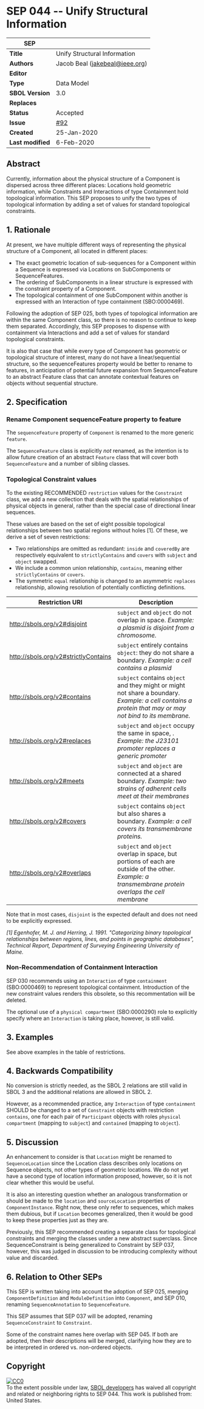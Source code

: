 # SEP 044 -- Unify Structural Information

SEP                     | <leave empty>
----------------------|--------------
**Title**                | Unify Structural Information
**Authors**           | Jacob Beal (jakebeal@ieee.org)
**Editor**            | <leave empty>
**Type**               | Data Model
**SBOL Version** | 3.0
**Replaces**        |
**Status**             | Accepted
**Issue** | [#92](https://github.com/SynBioDex/SEPs/issues/92)
**Created**          | 25-Jan-2020
**Last modified**  | 6-Feb-2020


## Abstract

Currently, information about the physical structure of a Component is dispersed across three different places: Locations hold geometric information, while Constraints and Interactions of type Containment hold topological information. This SEP proposes to unify the two types of topological information by adding a set of values for standard topological constraints.



## 1. Rationale <a name="rationale"></a>

At present, we have multiple different ways of representing the physical structure of a Component, all located in different places:

* The exact geometric location of sub-sequences for a Component within a Sequence is expressed via Locations on SubComponents or SequenceFeatures.
* The ordering of SubComponents in a linear structure is expressed with the constraint property of a Component.
* The topological containment of one SubComponent within another is expressed with an Interaction of type containment (SBO:0000469).

Following the adoption of SEP 025, both types of topological information are within the same Component class, so there is no reason to continue to keep them separated. Accordingly, this SEP proposes to dispense with containment via Interactions and add a set of values for standard topological constraints.

It is also that case that while every type of Component has geometric or topological structure of interest, many do not have a linear/sequential structure, so the sequenceFeatures property would be better to rename to features, in anticipation of potential future expansion from SequenceFeature to an abstract Feature class that can annotate contextual features on objects without sequential structure.

## 2. Specification <a name="specification"></a>

### Rename Component sequenceFeature property to feature

The `sequenceFeature` property of `Component` is renamed to the more generic `feature`.

The `SequenceFeature` class is explicitly *not* renamed, as the intention is to allow future creation of an abstract `Feature` class that will cover both `SequenceFeature` and a number of sibling classes.

### Topological Constraint values

To the existing RECOMMENDED `restriction` values for the `Constraint` class, we add a new collection that deals with the spatial relationships of physical objects in general, rather than the special case of directional linear sequences.

These values are based on the set of eight possible topological relationships between two spatial regions without holes [1].
Of these, we derive a set of seven restrictions:

* Two relationships are omitted as redundant: `inside` and `coveredBy` are respectively equivalent to `strictlyContains` and `covers` with `subject` and `object` swapped.
* We include a common union relationship, `contains`, meaning either `strictlyContains` or `covers`.
* The symmetric `equal` relationship is changed to an asymmetric `replaces` relationship, allowing resolution of potentially conflicting definitions.



Restriction URI       | Description
----------------------|--------------
http://sbols.org/v2#disjoint      | `subject` and `object` do not overlap in space.  *Example: a plasmid is disjoint from a chromosome.*
http://sbols.org/v2#strictlyContains      | `subject` entirely contains `object`: they do not share a boundary.  *Example: a cell contains a plasmid*
http://sbols.org/v2#contains      | `subject` contains `object` and they might or might not share a boundary.  *Example: a cell contains a protein that may or may not bind to its membrane.*
http://sbols.org/v2#replaces      | `subject` and `object` occupy the same in space, . *Example: the J23101 promoter replaces a generic promoter*
http://sbols.org/v2#meets      | `subject` and `object` are connected at a shared boundary. *Example: two strains of adherent cells meet at their membranes*
http://sbols.org/v2#covers      | `subject` contains `object` but also shares a boundary. *Example: a cell covers its transmembrane proteins.*
http://sbols.org/v2#overlaps      | `subject` and `object` overlap in space, but portions of each are outside of the other. *Example: a transmembrane protein overlaps the cell membrane*

Note that in most cases, `disjoint` is the expected default and does not need to be explicitly expressed.

*[1] Egenhofer, M. J. and Herring, J. 1991. "Categorizing binary topological relationships between regions, lines, and points in geographic databases", Technical Report, Department of Surveying Engineering University of Maine.*

### Non-Recommendation of Containment Interaction

SEP 030 recommends using an `Interaction` of type `containment` (SBO:0000469) to represent topological containment. Introduction of the new constraint values renders this obsolete, so this recommentation will be deleted.

The optional use of a `physical compartment` (SBO:0000290) role to explicitly specify where an `Interaction` is taking place, however, is still valid.


## 3. Examples <a name='example'></a>

See above examples in the table of restrictions. 

## 4. Backwards Compatibility <a name='compatibility'></a>

No conversion is strictly needed, as the SBOL 2 relations are still valid in SBOL 3 and the additional relations are allowed in SBOL 2.

However, as a recommended practice, any `Interaction` of type `containment` SHOULD be changed to a set of  `Constraint` objects with restriction `contains`, one for each pair of `Participant` objects with roles `physical compartment` (mapping to `subject`) and `contained` (mapping to `object`).



## 5. Discussion <a name='discussion'></a>

An enhancement to consider is that `Location` might be renamed to `SequenceLocation` since the Location class describes only locations on Sequence objects, not other types of geometric locations.  We do not yet have a second type of location information proposed, however, so it is not clear whether this would be useful.

It is also an interesting question whether an analogous transformation or should be made to the `location` and `sourceLocation` properties of `ComponentInstance`.  Right now, these only refer to sequences, which makes them dubious, but if `Location` becomes generalized, then it would be good to keep these properties just as they are.

Previously, this SEP recommended creating a separate class for topological constraints and merging the classes under a new abstract superclass. Since SequenceConstraint is being generalized to Constraint by SEP 037, however, this was judged in discussion to be introducing complexity without value and discarded.

## 6. Relation to Other SEPs <a name="seps"></a>

This SEP is written taking into account the adoption of SEP 025, merging `ComponentDefinition` and `ModuleDefinition` into `Component`, and SEP 010, renaming `SequenceAnnotation` to `SequenceFeature`.

This SEP assumes that SEP 037 will be adopted, renaming `SequenceConstraint` to `Constraint`.

Some of the constraint names here overlap with SEP 045. If both are adopted, then their descriptions will be merged, clarifying how they are to be interpreted in ordered vs. non-ordered objects.

## Copyright <a name='copyright'></a>

<p xmlns:dct="http://purl.org/dc/terms/" xmlns:vcard="http://www.w3.org/2001/vcard-rdf/3.0#">
  <a rel="license"
     href="http://creativecommons.org/publicdomain/zero/1.0/">
    <img src="http://i.creativecommons.org/p/zero/1.0/88x31.png" style="border-style: none;" alt="CC0" />
  </a>
  <br />
  To the extent possible under law,
  <a rel="dct:publisher"
     href="sbolstandard.org">
    <span property="dct:title">SBOL developers</span></a>
  has waived all copyright and related or neighboring rights to
  <span property="dct:title">SEP 044</span>.
This work is published from:
<span property="vcard:Country" datatype="dct:ISO3166"
      content="US" about="sbolstandard.org">
  United States</span>.
</p>
